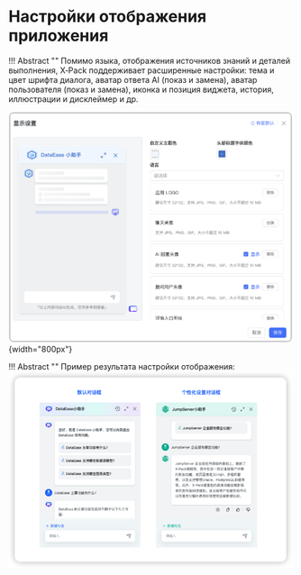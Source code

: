 # Настройки отображения приложения

!!! Abstract "" 
    Помимо языка, отображения источников знаний и деталей выполнения, X‑Pack поддерживает расширенные настройки: тема и цвет шрифта диалога, аватар ответа AI (показ и замена), аватар пользователя (показ и замена), иконка и позиция виджета, история, иллюстрации и дисклеймер и др.

![显示设置](../../img/app/view_setting.png){width="800px"}

!!! Abstract "" 
    Пример результата настройки отображения:
![对话框](../../img/app/app_fuchuang.jpg)